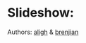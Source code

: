 Slideshow:
=============
Authors: [aligh](http://github.com/aligh) & [brenjian](http://github.com/brenjian)
